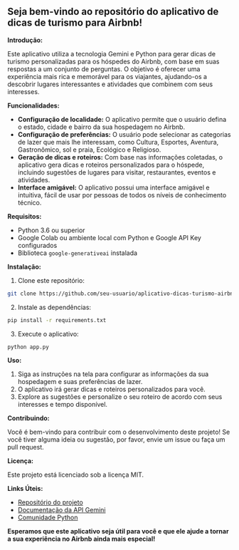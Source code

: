 ## **Seja bem-vindo ao repositório do aplicativo de dicas de turismo para Airbnb!**

**Introdução:**

Este aplicativo utiliza a tecnologia Gemini e Python para gerar dicas de turismo personalizadas para os hóspedes do Airbnb, com base em suas respostas a um conjunto de perguntas. O objetivo é oferecer uma experiência mais rica e memorável para os viajantes, ajudando-os a descobrir lugares interessantes e atividades que combinem com seus interesses.

**Funcionalidades:**

* **Configuração de localidade:** O aplicativo permite que o usuário defina o estado, cidade e bairro da sua hospedagem no Airbnb.
* **Configuração de preferências:** O usuário pode selecionar as categorias de lazer que mais lhe interessam, como Cultura, Esportes, Aventura, Gastronômico, sol e praia, Ecológico e Religioso.
* **Geração de dicas e roteiros:** Com base nas informações coletadas, o aplicativo gera dicas e roteiros personalizados para o hóspede, incluindo sugestões de lugares para visitar, restaurantes, eventos e atividades.
* **Interface amigável:** O aplicativo possui uma interface amigável e intuitiva, fácil de usar por pessoas de todos os níveis de conhecimento técnico.

**Requisitos:**

* Python 3.6 ou superior
* Google Colab ou ambiente local com Python e Google API Key configurados
* Biblioteca `google-generativeai` instalada

**Instalação:**

1. Clone este repositório:

```bash
git clone https://github.com/seu-usuario/aplicativo-dicas-turismo-airbnb.git
```

2. Instale as dependências:

```bash
pip install -r requirements.txt
```

3. Execute o aplicativo:

```bash
python app.py
```

**Uso:**

1. Siga as instruções na tela para configurar as informações da sua hospedagem e suas preferências de lazer.
2. O aplicativo irá gerar dicas e roteiros personalizados para você.
3. Explore as sugestões e personalize o seu roteiro de acordo com seus interesses e tempo disponível.

**Contribuindo:**

Você é bem-vindo para contribuir com o desenvolvimento deste projeto! Se você tiver alguma ideia ou sugestão, por favor, envie um issue ou faça um pull request.

**Licença:**

Este projeto está licenciado sob a licença MIT.

**Links Úteis:**

* [Repositório do projeto](https://github.com/seu-usuario/aplicativo-dicas-turismo-airbnb.git)
* [Documentação da API Gemini](https://docs.gemini.com/)
* [Comunidade Python](https://www.python.org/community/)

**Esperamos que este aplicativo seja útil para você e que ele ajude a tornar a sua experiência no Airbnb ainda mais especial!**
